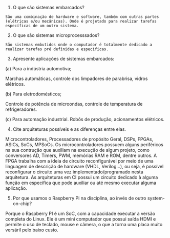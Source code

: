 1. O que são sistemas embarcados?

```
São uma combinação de hardware e software, também com outras partes (elétricas e/ou mecânicas). Onde é projetado para realizar tarefas específicas de um outro sistema.
```
2. O que são sistemas microprocesssados?

```
São sistemas embutidos onde o computador é totalmente dedicado a realizar tarefas pré definidas e específicas.
```
3. Apresente aplicações de sistemas embarcados:
 
(a) Para a indústria automotiva; 

Marchas automáticas, controle dos limpadores de parabrisa, vidros elétricos.

(b) Para eletrodomésticos;

Controle de potência de microondas, controle de temperatura de refrigeradores.

(c) Para automação industrial. 
Robôs de produção, acionamentos elétricos.

4. Cite arquiteturas possíveis e as diferenças entre elas.

Microcontroladores, Processadores de propósito Geral, DSPs, FPGAs, ASICs, SoCs, MPSoCs. Os microcontroladores  possuem alguns periféricos na sua contrução que auxiliam na execução de algum projeto, como conversores AD, Timers, PWM, memórias RAM e ROM, dentre outros. A FPGA trabalha com a ideia de circuito reconfigurável por meio de uma linguagem de descrição de hardware (VHDL, Verilog...), ou seja, é possível reconfigurar o circuito uma vez implementado/programado nesta arquitetura. As arquiteturas em CI possui um circuito dedicado à alguma função em específica que pode auxiliar ou até mesmo executar alguma aplicação. 

5. Por que usamos o Raspberry Pi na disciplina, ao invés de outro system-on-chip?

Porque o Raspberry PI é um SoC, com a capacidade executar a versão completa do Linux. Ele é  um mini computador que possui saída HDMI e permite o uso de teclado, mouse e câmera, o que a torna uma placa muito versáril pelo baixo custo. 